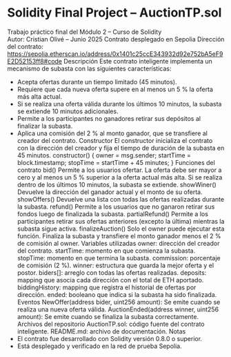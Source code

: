 # Solidity Final Project – AuctionTP.sol

Trabajo práctico final del Módulo 2 – Curso de Solidity  
Autor: Cristian Olivé – Junio 2025
Contrato desplegado en Sepolia
Dirección del contrato:
https://sepolia.etherscan.io/address/0x1401c25ccE343932d92e752bA5eF9E2D52153ff8#code
Descripción
Este contrato inteligente implementa un mecanismo de subasta con las siguientes características:
- Acepta ofertas durante un tiempo limitado (45 minutos).
- Requiere que cada nueva oferta supere en al menos un 5 % la oferta más alta actual.
- Si se realiza una oferta válida durante los últimos 10 minutos, la subasta se extiende 10 minutos adicionales.
- Permite a los participantes no ganadores retirar sus depósitos al finalizar la subasta.
- Aplica una comisión del 2 % al monto ganador, que se transfiere al creador del contrato.
Constructor
El constructor inicializa el contrato con la dirección del creador y fija el tiempo de duración de la subasta en 45 minutos.
constructor() {
    owner = msg.sender;
    startTime = block.timestamp;
    stopTime = startTime + 45 minutes;
}
Funciones del contrato
bid()
Permite a los usuarios ofertar. La oferta debe ser mayor a cero y al menos un 5 % superior a la oferta actual más alta. Si se realiza dentro de los últimos 10 minutos, la subasta se extiende.
showWiner()
Devuelve la dirección del ganador actual y el monto de su oferta.
showOffers()
Devuelve una lista con todas las ofertas realizadas durante la subasta.
refund()
Permite a los usuarios que no ganaron retirar sus fondos luego de finalizada la subasta.
partialRefund()
Permite a los participantes retirar sus ofertas anteriores (excepto la última) mientras la subasta sigue activa.
finalizeAuction()
Solo el owner puede ejecutar esta función. Finaliza la subasta y transfiere el monto ganador menos el 2 % de comisión al owner.
Variables utilizadas
owner: dirección del creador del contrato.
startTime: momento en que comienza la subasta.
stopTime: momento en que termina la subasta.
commission: porcentaje de comisión (2 %).
winner: estructura que guarda la mejor oferta y el postor.
biders[]: arreglo con todas las ofertas realizadas.
deposits: mapping que asocia cada dirección con el total de ETH aportado.
biddingHistory: mapping que registra el historial de ofertas por dirección.
ended: booleano que indica si la subasta ha sido finalizada.
Eventos
NewOffer(address bider, uint256 amount): Se emite cuando se realiza una nueva oferta válida.
AuctionEnded(address winner, uint256 amount): Se emite cuando se finaliza la subasta correctamente.
Archivos del repositorio
AuctionTP.sol: código fuente del contrato inteligente.
README.md: archivo de documentación.
Notas
- El contrato fue desarrollado con Solidity versión 0.8.0 o superior.
- Está desplegado y verificado en la red de prueba Sepolia.
